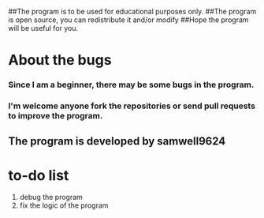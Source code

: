 ##The program is to be used for educational purposes only.
##The program is open source, you can redistribute it and/or modify
##Hope the program will be useful for you.

# About the bugs
### Since I am a beginner, there may be some bugs in the program.
### I'm welcome anyone fork the repositories or send pull requests to improve the program.

## The program is developed by samwell9624

# to-do list
1. debug the program
2. fix the logic of the program
